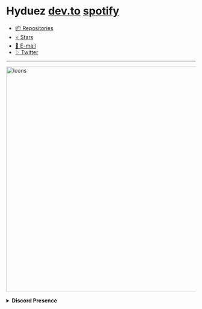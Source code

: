 # Hyduez [dev.to](https://dev.to/hyduez) [spotify](https://open.spotify.com/user/8jdmypnuigtkzwdncg4euo0xw)
- [📦 Repositories](https://github.com/hyduez?tab=repositories)
- [⭐ Stars](https://github.com/hyduez?tab=stars)
- [📧 E-mail](mailto:hyduez@outlook.es)
- [✨ Twitter](https://twitter.com/hyduez)

<hr />

[<img src='https://skillicons.dev/icons?i=bash,css,git,github,html,js,neovim,nextjs,nodejs,tailwind,ts,stackoverflow,react,regex,vscode' alt='Icons' width='600' />](#)

<details>
  <summary><b>Discord Presence</b></summary>
  <br />
  <img src='https://lanyard.cnrad.dev/api/808812148234780732' alt='Discord Presence' align='center' />
</details>
